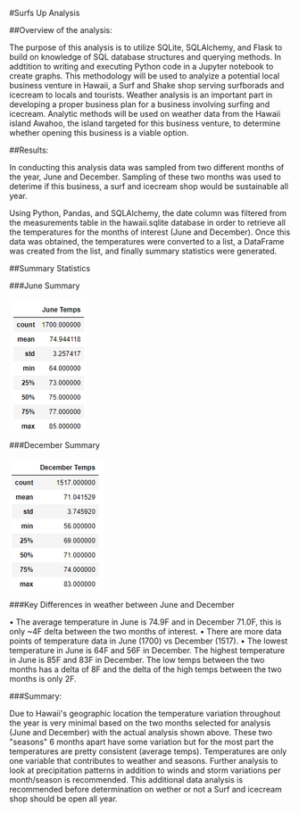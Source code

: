 #Surfs Up Analysis

##Overview of the analysis:

The purpose of this analysis is to utilize SQLite, SQLAlchemy, and Flask to build on knowledge of SQL database structures and querying methods. In addtition to writing and executing Python code in a Jupyter notebook to create graphs. This methodology will be used to analyize a potential local business venture in Hawaii, a Surf and Shake shop serving surfborads and icecream to locals and tourists. Weather analysis is an important part in developing a proper business plan for a business involving surfing and icecream. Analytic methods will be used on weather data from the Hawaii island Awahoo, the island targeted for this business venture, to determine whether opening this business is a viable option.


##Results:

In conducting this analysis data was sampled from two different months of the year, June and December. Sampling of these two months was used to deterime if this business, a surf and icecream shop would be sustainable all year.


Using Python, Pandas, and SQLAlchemy, the date column was filtered from the measurements table in the hawaii.sqlite database in order to retrieve all the temperatures for the months of interest (June and December). Once this data was obtained, the temperatures were converted to a list,  a DataFrame was created from the list, and finally summary statistics were generated.

##Summary Statistics

###June Summary

![June Temps Summary](https://github.com/y2k600f4/surfs_up/blob/main/june_temps.png)

###December Summary

![December Temps Summary](https://github.com/y2k600f4/surfs_up/blob/main/dec_temps.png)

###Key Differences in weather between June and December

•	The average temperature in June is 74.9F and in December 71.0F, this is only ~4F delta between the two months of interest.
•	There are more data points of temperature data in June (1700) vs December (1517).
•	The lowest temperature in June is 64F and 56F in December. The highest temperature in June is 85F and 83F in December. The low temps between the two months has a delta of 8F and the delta of the high temps between the two months is only 2F.


###Summary:

Due to Hawaii's geographic location the temperature variation throughout the year is very minimal based on the two months selected for analysis (June and December) with the actual analysis shown above. These two "seasons" 6 months apart have some variation but for the most part the temperatures are pretty consistent (average temps). Temperatures are only one variable that contributes to weather and seasons. Further analysis to look at precipitation patterns in addition to winds and storm variations per month/season is recommended. This additional data analysis is recommended before determination on wether or not a Surf and icecream shop should be open all year.







